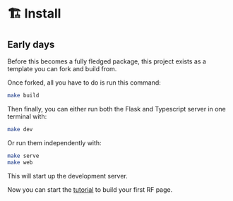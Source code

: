 # 🏗️ Install

## Early days

Before this becomes a fully fledged package, this project exists as a template you can fork and build from.

Once forked, all you have to do is run this command:

```bash
make build
```

Then finally, you can either run both the Flask and Typescript server in one terminal with:

```bash
make dev
```

Or run them independently with:

```bash
make serve
make web
```

This will start up the development server.

Now you can start the [tutorial](/tutorial/) to build your first RF page.
